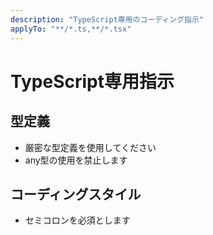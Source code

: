 ```yaml
---
description: "TypeScript専用のコーディング指示"
applyTo: "**/*.ts,**/*.tsx"
---
```


# TypeScript専用指示

## 型定義
- 厳密な型定義を使用してください
- any型の使用を禁止します

## コーディングスタイル
- セミコロンを必須とします